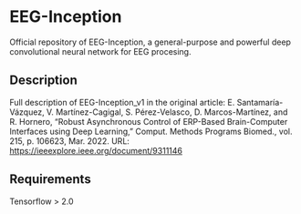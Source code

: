 # EEG-Inception
Official repository of EEG-Inception, a general-purpose and powerful deep convolutional neural network for EEG procesing.

## Description
Full description of EEG-Inception_v1 in the original article: 
E. Santamaría-Vázquez, V. Martínez-Cagigal, S. Pérez-Velasco, D. Marcos-Martínez, and R. Hornero, “Robust Asynchronous Control of ERP-Based Brain-Computer Interfaces using Deep Learning,” Comput. Methods Programs Biomed., vol. 215, p. 106623, Mar. 2022. URL: https://ieeexplore.ieee.org/document/9311146

## Requirements
Tensorflow > 2.0
